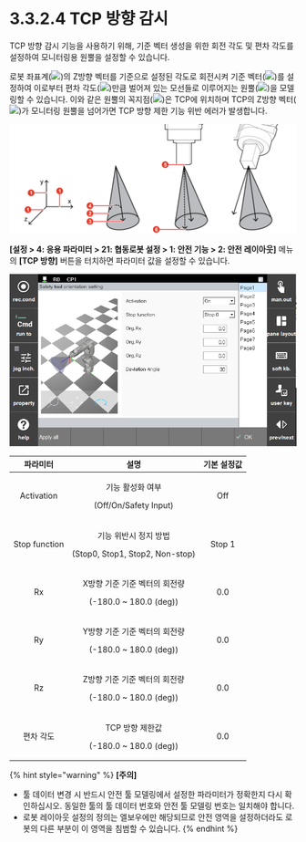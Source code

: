 ﻿# 3.3.2.4 TCP 방향 감시

TCP 방향 감시 기능을 사용하기 위해, 기준 벡터 생성을 위한 회전 각도 및 편차 각도를 설정하여 모니터링용 원뿔을 설정할 수 있습니다.

로봇 좌표계(![](../../_assets/1.png))의 Z방향 벡터를 기준으로 설정된 각도로 회전시켜 기준 벡터(![](../../_assets/3.png))를 설정하여 이로부터 편차 각도(![](../../_assets/4.png))만큼 벌어져 있는 모선들로 이루어지는 원뿔(![](../../_assets/2.png))을 모델링할 수 있습니다. 이와 같은 원뿔의 꼭지점(![](../../_assets/5.png))은 TCP에 위치하며 TCP의 Z방향 벡터(![](../../_assets/6.png))가 모니터링 원뿔을 넘어가면 TCP 방향 제한 기능 위반 에러가 발생합니다.

![그림 TCP 방향 제한 기능](../../../_assets/safety_layout/tool_ori.png)

**\[설정 > 4: 응용 파라미터 > 21: 협동로봇 설정 > 1: 안전 기능 > 2: 안전 레이아웃]** 메뉴의 **\[TCP 방향]** 버튼을 터치하면 파라미터 값을 설정할 수 있습니다.

![그림 TCP 방향 설정 화면](../../../_assets/safety_layout/tool_ori_param.PNG)


|  **파라미터** |                       **설명**                       |  **기본 설정값**  |
| :-------: | :------------------------------------------------: | :----------: |
| Activation | <p>기능 활성화 여부</p><p>(Off/On/Safety Input)</p> |   Off  |
| Stop function |   <p>기능 위반시 정지 방법</p><p>(Stop0, Stop1, Stop2, Non-stop)</p>  | Stop 1 |
| Rx |   <p>X방향 기준 기준 벡터의 회전량</p><p>(-180.0 ~ 180.0 (deg))</p>  |  0.0 |
| Ry |   <p>Y방향 기준 기준 벡터의 회전량</p><p>(-180.0 ~ 180.0 (deg))</p>  |  0.0 |
| Rz |   <p>Z방향 기준 기준 벡터의 회전량</p><p>(-180.0 ~ 180.0 (deg))</p>  |  0.0 |
| 편차 각도 |   <p>TCP 방향 제한값</p><p>(-180.0 ~ 180.0 (deg))</p>  |  0.0 |





{% hint style="warning" %}
**\[주의]**

* 툴 데이터 변경 시 반드시 안전 툴 모델링에서 설정한 파라미터가 정확한지 다시 확인하십시오. 동일한 툴의 툴 데이터 번호와 안전 툴 모델링 번호는 일치해야 합니다.
* 로봇 레이아웃 설정의 정의는 엘보우에만 해당되므로 안전 영역을 설정하더라도 로봇의 다른 부분이 이 영역을 침범할 수 있습니다.
{% endhint %}
